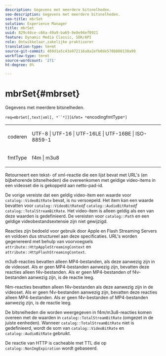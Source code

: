 ```yaml
---
description: Gegevens met meerdere bitsnelheden.
seo-description: Gegevens met meerdere bitsnelheden.
seo-title: mbrSet
solution: Experience Manager
title: mbrSet
uuid: 829c44ce-c66a-49a9-ba69-9e8e94ef8921
feature: Dynamic Media Classic, SDK/API
role: Ontwikkelaar,zakelijke praktiserer
translation-type: tm+mt
source-git-commit: 469d1a5c43a972116a8a2efb0de5708800130a99
workflow-type: tm+mt
source-wordcount: '271'
ht-degree: 0%

---
```



# mbrSet{#mbrset}

Gegevens met meerdere bitsnelheden.

`req=mbrSet[,text|xml[, *``*]][&fmt= *`encodingfmtType`*]`

<table id="simpletable_D2B8704E09B34337870A257CD7CB5C56"> 
 <tr class="strow"> 
  <td class="stentry"> <p><span class="codeph"><span class="varname"> coderen</span></span> </p> </td> 
  <td class="stentry"> <p><span class="codeph"> UTF-8 | UTF-16 | UTF-16LE | UTF-16BE | ISO-8859-1</span> </p></td> 
 </tr> 
 <tr class="strow"> 
  <td class="stentry"> <p><span class="codeph"><span class="varname"> fmtType</span></span> </p></td> 
  <td class="stentry"> <p><span class="codeph"> f4m | m3u8</span> </p></td> 
 </tr> 
</table>

Retourneert een tekst- of xml-reactie die een lijst bevat met URL&#39;s (en bijbehorende bitsnelheden) die overeenkomen met geldige video-items in een videoset die is gekoppeld aan netto-pad-id.

De vorige vereiste dat een geldig video-item een waarde voor `catalog::VideoBitRate` bevat, is nu versoepeld. Het item kan een waarde bevatten voor `catalog::VideoBitRate`*of* `catalog::AudioBitRate`*of* `catalog::TotalStreamBitRate`. Het video-item is alleen geldig als een van deze waarden is gedefinieerd. De vereisten voor `catalog::Path` en een geldige videobestandsextensie zijn niet gewijzigd.

Reacties zijn bedoeld voor gebruik door Apple en Flash Streaming Servers en voldoen dus structureel aan deze specificaties. URL&#39;s worden gegenereerd met behulp van voorvoegsels `attribute::HttpAppleStreamingContext` en `attribute::HttpFlashStreamingContext`.

m3u8-reacties bevatten alleen MP4-bestanden, als deze aanwezig zijn in de videoset. Als er geen MP4-bestanden aanwezig zijn, bevatten deze reacties alleen f4v-bestanden. Als er geen MP4-bestanden of f4v-bestanden aanwezig zijn, is de reactie leeg.

f4m-reacties bevatten alleen f4v-bestanden als deze aanwezig zijn in de videoset. Als er geen f4v-bestanden aanwezig zijn, bevatten deze reacties alleen MP4-bestanden. Als er geen f4v-bestanden of MP4-bestanden aanwezig zijn, is de reactie leeg.

De bitsnelheden die worden weergegeven in f4m/m3u8-reacties komen overeen met de waarden in `catalog::TotalStreamBitRate` (omgezet in de juiste eenheden). Wanneer `catalog::TotalStreamBitRate` niet is gedefinieerd, wordt de som van `catalog::VideoBitRate` en `catalog::AudioBitRate` gebruikt.

De reactie van HTTP is cacheable met TTL die op `catalog::NonImgExpiration` wordt gebaseerd.
